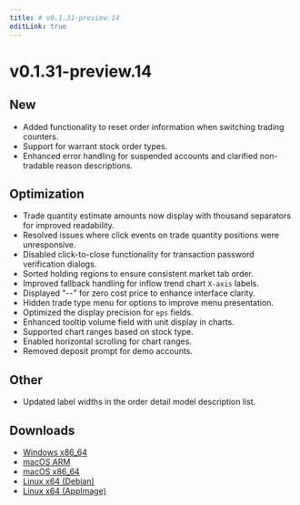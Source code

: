 ```yaml
---
title: # v0.1.31-preview.14
editLink: true
---
```


# v0.1.31-preview.14 <Badge type="warning" text="preview" />

## New

- Added functionality to reset order information when switching trading counters.
- Support for warrant stock order types.
- Enhanced error handling for suspended accounts and clarified non-tradable reason descriptions.

## Optimization

- Trade quantity estimate amounts now display with thousand separators for improved readability.
- Resolved issues where click events on trade quantity positions were unresponsive.
- Disabled click-to-close functionality for transaction password verification dialogs.
- Sorted holding regions to ensure consistent market tab order.
- Improved fallback handling for inflow trend chart `X-axis` labels.
- Displayed "--" for zero cost price to enhance interface clarity.
- Hidden trade type menu for options to improve menu presentation.
- Optimized the display precision for `eps` fields.
- Enhanced tooltip volume field with unit display in charts.
- Supported chart ranges based on stock type.
- Enabled horizontal scrolling for chart ranges.
- Removed deposit prompt for demo accounts.

## Other

- Updated label widths in the order detail model description list.

## Downloads

- [Windows x86_64](https://assets.lbkrs.com/github/release/longbridge-desktop/preview/longbridge-v0.1.31-preview.14-windows-x86_64.exe)
- [macOS ARM](https://assets.lbkrs.com/github/release/longbridge-desktop/preview/longbridge-v0.1.31-preview.14-macos-aarch64.dmg)
- [macOS x86_64](https://assets.lbkrs.com/github/release/longbridge-desktop/preview/longbridge-v0.1.31-preview.14-macos-x86_64.dmg)
- [Linux x64 (Debian)](https://assets.lbkrs.com/github/release/longbridge-desktop/preview/longbridge-v0.1.31-preview.14-linux-x86_64.deb)
- [Linux x64 (AppImage)](https://assets.lbkrs.com/github/release/longbridge-desktop/preview/longbridge-v0.1.31-preview.14-linux-x86_64.AppImage)
